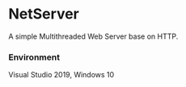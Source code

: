 # NetServer

A simple Multithreaded Web Server base on HTTP.  

### Environment
Visual Studio 2019, Windows 10
